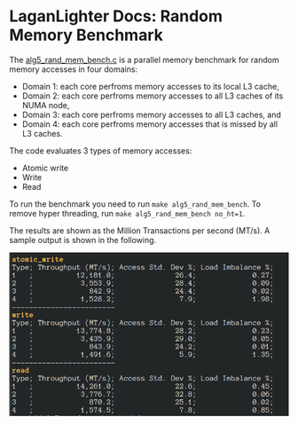 #  LaganLighter Docs: Random Memory Benchmark

The [alg5_rand_mem_bench.c](../alg5_rand_mem_bench.c) is a parallel memory benchmark
for random memory accesses in four domains:

- Domain 1: each core perfroms memory accesses to its local L3 cache,
- Domain 2: each core perfroms memory accesses to all L3 caches of its NUMA node,
- Domain 3: each core perfroms memory accesses to all L3 caches, and
- Domain 4: each core perfroms memory accesses that is missed by all L3 caches.

The code evaluates 3 types of memory accesses:

- Atomic write
- Write
- Read

To run the benchmark you need to run `make alg5_rand_mem_bench`.
To remove hyper threading, run `make alg5_rand_mem_bench no_ht=1`.

The results are shown as the Million Transactions per second (MT/s).
A sample output is shown in the following.

![](images/alg5-rand-mem-bench.png)

